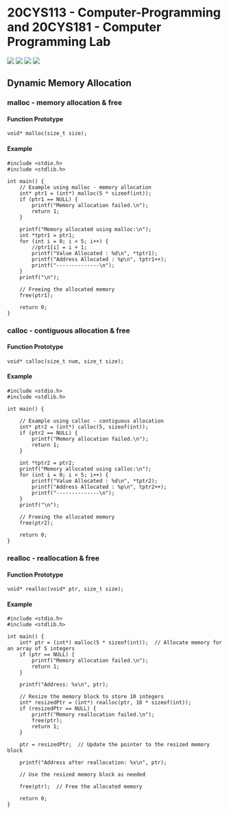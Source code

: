 # 20CYS113 - Computer-Programming and 20CYS181 - Computer Programming Lab 
![](https://img.shields.io/badge/Batch-22CYS-lightgreen) ![](https://img.shields.io/badge/UG-blue) ![](https://img.shields.io/badge/Subject-CP-blue)
![](https://img.shields.io/badge/-HPOJ-brown)  <br/>

## Dynamic Memory Allocation

### malloc -  memory allocation & free

#### Function Prototype

```
void* malloc(size_t size);
```

#### Example

```
#include <stdio.h>
#include <stdlib.h>

int main() {
    // Example using malloc - memory allocation
    int* ptr1 = (int*) malloc(5 * sizeof(int));
    if (ptr1 == NULL) {
        printf("Memory allocation failed.\n");
        return 1;
    }

    printf("Memory allocated using malloc:\n");
    int *tptr1 = ptr1;
    for (int i = 0; i < 5; i++) {
        //ptr1[i] = i + 1;
		printf("Value Allocated : %d\n", *tptr1);
        printf("Address Allocated : %p\n", tptr1++);
		printf("--------------\n");
    }
    printf("\n");

    // Freeing the allocated memory
    free(ptr1);

    return 0;
}

```
### calloc - contiguous allocation & free

#### Function Prototype

```
void* calloc(size_t num, size_t size);
```

#### Example

```
#include <stdio.h>
#include <stdlib.h>

int main() {

    // Example using calloc - contiguous allocation
    int* ptr2 = (int*) calloc(5, sizeof(int));
    if (ptr2 == NULL) {
        printf("Memory allocation failed.\n");
        return 1;
    }
	
    int *tptr2 = ptr2;
    printf("Memory allocated using calloc:\n");
    for (int i = 0; i < 5; i++) {
        printf("Value Allocated : %d\n", *tptr2);
        printf("Address Allocated : %p\n", tptr2++);
		printf("--------------\n");
    }
    printf("\n");

    // Freeing the allocated memory
    free(ptr2);

    return 0;
}
```

### realloc - reallocation & free

#### Function Prototype

```
void* realloc(void* ptr, size_t size);
```
#### Example

```
#include <stdio.h>
#include <stdlib.h>

int main() {
    int* ptr = (int*) malloc(5 * sizeof(int));  // Allocate memory for an array of 5 integers
    if (ptr == NULL) {
        printf("Memory allocation failed.\n");
        return 1;
    }

    printf("Address: %x\n", ptr);

    // Resize the memory block to store 10 integers
    int* resizedPtr = (int*) realloc(ptr, 10 * sizeof(int));
    if (resizedPtr == NULL) {
        printf("Memory reallocation failed.\n");
        free(ptr);
        return 1;
    }

    ptr = resizedPtr;  // Update the pointer to the resized memory block
	
    printf("Address after reallocation: %x\n", ptr);

    // Use the resized memory block as needed

    free(ptr);  // Free the allocated memory

    return 0;
}

```
